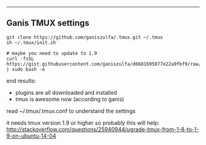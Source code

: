-----------------------------
Ganis TMUX settings
-----------------------------

```
git clone https://github.com/ganiszulfa/.tmux.git ~/.tmux
sh ~/.tmux/init.sh

# maybe you need to update to 1.9
curl -fsSL https://gist.githubusercontent.com/ganiszulfa/d6681695077e22a9fbf9/raw/9e565de715216ddc2fcfef1dc69763632cf3c262/install.sh | sudo bash -e
```

end results:

- plugins are all downloaded and installed
- tmux is awesome now (according to ganis)

read ~/.tmux/.tmux.conf to understand the settings

it needs tmux version 1.9 or higher so probably this will help:
http://stackoverflow.com/questions/25940944/ugrade-tmux-from-1-8-to-1-9-on-ubuntu-14-04
